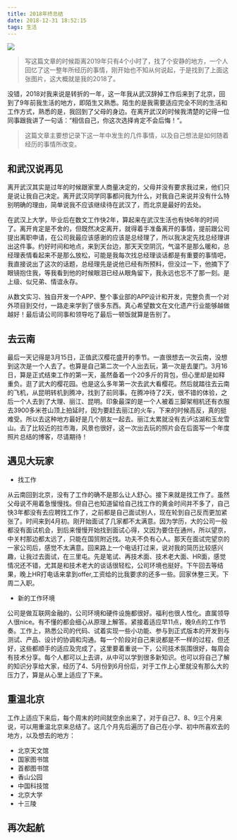 ```yaml
---
title: 2018年终总结
date: 2018-12-31 18:52:15
tags: 生活
---
```


![](https://img.carlwe.com/summary_of_2018.jpg)

> 写这篇文章的时候距离2019年只有4个小时了，找了个安静的地方，一个人回忆了这一整年所经历的事情，刚开始也不知从何说起，于是找到了上面这张图片，这大概就是我的2018了。

<!--more-->

没错，2018对我来说是转折的一年，这一年我从武汉辞掉工作后来到了北京，回到了9年前我生活的地方，即陌生又熟悉。陌生的是我需要适应完全不同的生活和工作方式，熟悉的是，我回到了父母的身边。在离开武汉的时候我清楚的记得一位同事跟我讲了一句话：“相信自己，你这次选择肯定不会后悔！“。

> 这篇文章主要想记录下这一年中发生的几件事情，以及自己想法是如何随着经历的事情所改变。

## 和武汉说再见

离开武汉其实是过年的时候跟家里人商量决定的，父母并没有要求我过来，他们只是说让我自己决定。离开武汉同学同事都问我为什么，对我自己来说并没有什么特别明确的理由，简单说我不应该继续待在武汉了，而北京是最好的去处。

在武汉上大学，毕业后在数文工作快2年，算起来在武汉生活也有快6年的时间了。离开肯定是不舍的，但既然决定离开，就得着手准备离开的事情，提前跟公司提出离职申请，在公司我最应该感谢的应该是总经理了，所以我决定先找总经理讲出这件事。约好时间和地点，来到天台边，那天天空阴沉，气温不是那么暖和，总经理表情看起来不是那么放松，可能是我每次找总经理谈话都是有重要的事情吧，我直接说出了这次的话题，总经理先是说他已经有所预料，但没过一下，他摘下了眼镜抱住我，等我看到他的时候眼泪已经从眼角留下，我永远也忘不了那一刻。是上级、似兄弟、情谊永存。

从数文实习、独自开发一个APP、整个事业部的APP设计和开发，完整负责一个对外项目到交付，一路走来学到了很多东西。真心希望数文在文化遗产行业能够越做越好！最后请公司同事和领导吃了最后一顿饭就算是告别了。

## 去云南

最后一天记得是3月15日，正值武汉樱花盛开的季节。一直很想去一次云南，没想到这次是一个人去了。也算是自己第二次一个人出去玩，第一次是去厦门。3月16日，算是正式结束工作的第一天，虽然备着一个20多斤的背包，但心里却是如释重负。逛了武大的樱花园。也是这么多年第一次去武大看樱花。然后就踏往去云南的飞机，从昆明转机到腾冲，找到了前同事。在腾冲待了2天，很不错的体验，之后一个人去到了大理、丽江、昆明。印象最深的是一个人被着三脚架相机还有衣服去3900多米苍山顶上拍延时，因为要赶去丽江的火车，下来的时候高反，真的挺难受。所以去这种地方最好是几个朋友一起去。丽江太累就没有去泸沽湖和玉龙雪山。去了比较近的拉市海，风景也很好，这一次出去玩的照片会在后面写一个年度照片总结的博客，尽请期待！

## 遇见大玩家

- 找工作

从云南回到北京，没有了工作的确不是那么让人舒心。接下来就是找工作了。虽然父母说不用着急慢慢找。但自己也知道留给自己找工作的黄金时间并不多了，自己快3年都没有去应聘找工作了，之前都是自己面试别人，现在轮到自己反而更加紧张了。时间来到4月初。刚开始面试了几家都不太满意。因为学历，大的公司一般都没有面试机会，到后来慢慢开始找到面试心得，又因为要住在通州，所以望京，中关村那边都太远了，只能在国贸附近找。功夫不负有心人。那天在面试完望京的一家公司后，感觉不太满意。回来路上一个电话打过来，说对我的简历比较感兴趣，让我过去面试，在三里屯。先是笔试、再技术面、技术老大面、HR面，感觉情况还不错，尤其是和技术老大的谈话很轻松，公司环境也挺好。下午回去等结果，晚上HR打电话来拿到offer,工资给的比我要求的还多一些。回家休整三天。下周二入职。

- 新的工作环境

公司是做互联网金融的，公司环境和硬件设施都很好。福利也很人性化。直属领导人很nice。有不懂的都会细心从原理上解答。紧接着适应早11点，晚9点的工作节奏。工作上，熟悉公司的代码、试着实现一些小功能、参与到正式版本的开发到与测试、产品、设计的协调和沟通。每一个阶段对自己来说都是不一样的过程，但还好，这些都顺手的适应及完成了。这里要着重说一下，公司技术氛围很好，每周会有技术分享。每个人都可以上去讲，从中可以学到很多新知识。也可以将自己了解的知识分享给大家，经历了4、5月份到6月份后，对于工作上心里就没有那么大的压力了，算是从心里上适应了下来。

## 重温北京

工作上适应下来后，每个周末的时间就空余出来了，对于自己7、8、9三个月来说，可以用重温北京来总结了。这几个月先后遍历了自己在小学、初中所喜欢去的地方，以及想去的地方：

* 北京天文馆
* 国家图书馆
* 首都图书馆
* 香山公园
* 中国科技馆
* 北京大学
* 十三陵



## 再次起航











